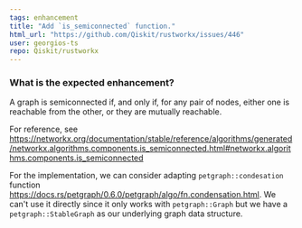 ```yaml
---
tags: enhancement
title: "Add `is_semiconnected` function."
html_url: "https://github.com/Qiskit/rustworkx/issues/446"
user: georgios-ts
repo: Qiskit/rustworkx
---
```


<!-- ⚠️ If you do not respect this template, your issue will be closed -->
<!-- ⚠️ Make sure to browse the opened and closed issues to confirm this idea does not exist. -->

### What is the expected enhancement?
A graph is semiconnected if, and only if, for any pair of nodes, either one is reachable from the other, or they are mutually reachable. 

For reference, see https://networkx.org/documentation/stable/reference/algorithms/generated/networkx.algorithms.components.is_semiconnected.html#networkx.algorithms.components.is_semiconnected

For the implementation, we can consider adapting `petgraph::condesation` function https://docs.rs/petgraph/0.6.0/petgraph/algo/fn.condensation.html. We can't use it directly since it only works with `petgraph::Graph` but we have a `petgraph::StableGraph` as our underlying graph data structure.


